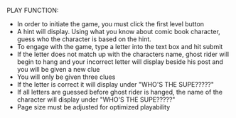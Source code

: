 PLAY FUNCTION:

- In order to initiate the game, you must click the first level button
- A hint will display. Using what you know about comic book character, guess who the character is based on the hint.
- To engage with the game, type a letter into the text box and hit submit
- If the letter does not match up with the characters name, ghost rider will begin to hang and your incorrect letter will display beside his post and you will be given a new clue
- You will only be given three clues
- If the letter is correct it will display under "WHO'S THE SUPE?????" 
- If all letters are guessed before ghost rider is hanged, the name of the character will display under "WHO'S THE SUPE?????"
- Page size must be adjusted for optimized playability
